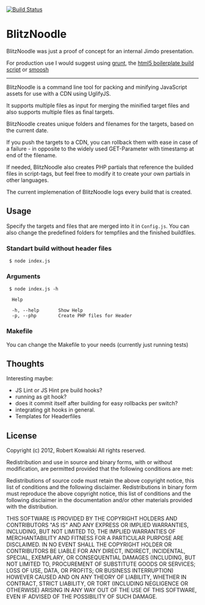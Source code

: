 [![Build Status](https://secure.travis-ci.org/robertkowalski/BlitzNoodle.png?branch=master)](http://travis-ci.org/robertkowalski/BlitzNoodle)

BlitzNoodle
===========

BlitzNoodle was just a proof of concept for an internal Jimdo presentation.

For production use I would suggest using [grunt](https://github.com/cowboy/grunt), the [html5 boilerplate build script](https://github.com/h5bp/node-build-script) or [smoosh](https://github.com/fat/smoosh)

---------------------------------------

BlitzNoodle is a command line tool for packing and minifying JavaScript assets for use with a CDN using UglifyJS.

It supports multiple files as input for merging the minified target files and also supports multiple files as final targets.

BlitzNoodle creates unique folders and filenames for the targets, based on the current date.

If you push the targets to a CDN, you can rollback them with ease in case of a failure - in opposite to the widely used GET-Parameter with timestamp at end of the filename.

If needed, BlitzNoodle also creates PHP partials that reference the builded files in script-tags, but feel free to modify it to create your own partials in other languages.

The current implemenation of BlitzNoodle logs every build that is created.

Usage
-----

Specify the targets and files that are merged into it in ```Config.js```. You can also change the predefined folders for tempfiles and the finished buildfiles.

### Standart build without header files

```
 $ node index.js
```

### Arguments

```
 $ node index.js -h
```

```
  Help

  -h, --help       Show Help
  -p, --php        Create PHP files for Header

```

### Makefile

You can change the Makefile to your needs (currently just running tests)

Thoughts
--------

Interesting maybe: 

 - JS Lint or JS Hint pre build hooks?
 - running as git hook? 
 - does it commit itself after building for easy rollbacks per switch? 
 - integrating git hooks in general. 
 - Templates for Headerfiles

License 
-------

Copyright (c) 2012, Robert Kowalski
All rights reserved.

Redistribution and use in source and binary forms, with or without modification, are permitted provided that the following conditions are met:

Redistributions of source code must retain the above copyright notice, this list of conditions and the following disclaimer.
Redistributions in binary form must reproduce the above copyright notice, this list of conditions and the following disclaimer in the documentation and/or other materials provided with the distribution.


THIS SOFTWARE IS PROVIDED BY THE COPYRIGHT HOLDERS AND CONTRIBUTORS "AS IS" AND ANY EXPRESS OR IMPLIED WARRANTIES, INCLUDING, BUT NOT LIMITED TO, THE IMPLIED WARRANTIES OF MERCHANTABILITY AND FITNESS FOR A PARTICULAR PURPOSE ARE DISCLAIMED. IN NO EVENT SHALL THE COPYRIGHT HOLDER OR CONTRIBUTORS BE LIABLE FOR ANY DIRECT, INDIRECT, INCIDENTAL, SPECIAL, EXEMPLARY, OR CONSEQUENTIAL DAMAGES (INCLUDING, BUT NOT LIMITED TO, PROCUREMENT OF SUBSTITUTE GOODS OR SERVICES; LOSS OF USE, DATA, OR PROFITS; OR BUSINESS INTERRUPTION) HOWEVER CAUSED AND ON ANY THEORY OF LIABILITY, WHETHER IN CONTRACT, STRICT LIABILITY, OR TORT (INCLUDING NEGLIGENCE OR OTHERWISE) ARISING IN ANY WAY OUT OF THE USE OF THIS SOFTWARE, EVEN IF ADVISED OF THE POSSIBILITY OF SUCH DAMAGE.
